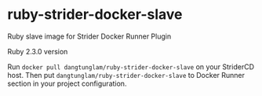 # ruby-strider-docker-slave

Ruby slave image for Strider Docker Runner Plugin

Ruby 2.3.0 version

Run `docker pull dangtunglam/ruby-strider-docker-slave` on your StriderCD host.
Then put `dangtunglam/ruby-strider-docker-slave` to Docker Runner section in your project configuration.
